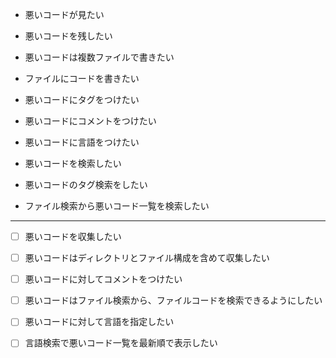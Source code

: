 

- 悪いコードが見たい
- 悪いコードを残したい

- 悪いコードは複数ファイルで書きたい
- ファイルにコードを書きたい
- 悪いコードにタグをつけたい
- 悪いコードにコメントをつけたい
- 悪いコードに言語をつけたい

- 悪いコードを検索したい
- 悪いコードのタグ検索をしたい

- ファイル検索から悪いコード一覧を検索したい



---

- [ ] 悪いコードを収集したい
- [ ] 悪いコードはディレクトリとファイル構成を含めて収集したい
- [ ] 悪いコードに対してコメントをつけたい
- [ ] 悪いコードはファイル検索から、ファイルコードを検索できるようにしたい
- [ ] 悪いコードに対して言語を指定したい
- [ ] 言語検索で悪いコード一覧を最新順で表示したい


